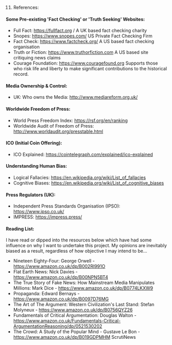 11. References:

#### Some Pre-existing 'Fact Checking' or 'Truth Seeking' Websites: 
* Full Fact: https://fullfact.org  / A UK based fact checking charity 
* Snopes: https://www.snopes.com/ US Private Fact Checking Firm 
* Fact Check: https://www.factcheck.org/ A US based fact checking organisation 
* Truth or Fiction: https://www.truthorfiction.com A US based site critiquing news claims 
* Courage Foundation: https://www.couragefound.org Supports those who risk life and liberty to make significant contributions to the historical record.

#### Media Ownership & Control: 
* UK: Who owns the Media: http://www.mediareform.org.uk/

#### Worldwide Freedom of Press: 
* World Press Freedom Index: https://rsf.org/en/ranking 
* Worldwide Audit of Freedom of Press: http://www.worldaudit.org/presstable.html

#### ICO (Initial Coin Offering):
* ICO Explained: https://cointelegraph.com/explained/ico-explained

#### Understanding Human Bias:
* Logical Fallacies: https://en.wikipedia.org/wiki/List_of_fallacies 
* Cognitive Biases: https://en.wikipedia.org/wiki/List_of_cognitive_biases

#### Press Regulators (UK): 
* Independent Press Standards Organisation (IPSO): https://www.ipso.co.uk/ 
* IMPRESS: https://impress.press/ 

#### Reading List: 
I have read or dipped into the resources below which have had some influence on why I want to undertake this project. My opinions are inevitably biased as a result, regardless of how objective I may intend to be...

* Nineteen Eighty-Four: George Orwell - https://www.amazon.co.uk/dp/B002RI991O 
* Flat Earth News: Nick Davies - https://www.amazon.co.uk/dp/B00NPN5BT4 
* The True Story of Fake News: How Mainstream Media Manipulates Millions: Mark Dice - https://www.amazon.co.uk/dp/B0774LKXW9 
* Propaganda: Edward Bernays - https://www.amazon.co.uk/dp/B0097D76MG 
* The Art of The Argument: Western Civilization's Last Stand: Stefan Molyneux - https://www.amazon.co.uk/dp/B0756QYZ26 
* Fundamentals of Critical Argumentation: Douglas Walton - https://www.amazon.co.uk/Fundamentals-Critical-ArgumentationReasoning/dp/0521530202 
* The Crowd: A Study of the Popular Mind - Gustave Le Bon - https://www.amazon.co.uk/dp/B019GDPMHM 
ScrutiNews 
